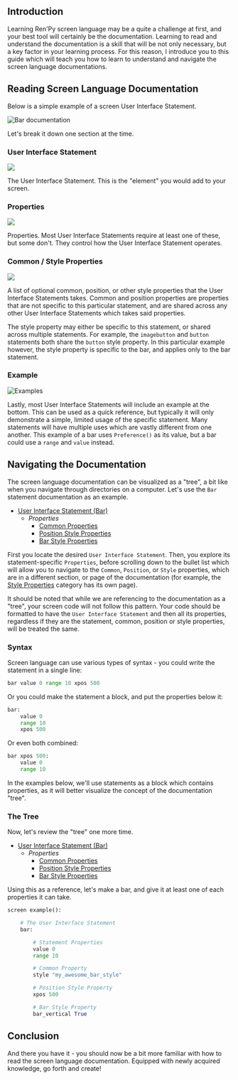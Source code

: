 ## Introduction

Learning Ren'Py screen language may be a quite a challenge at first, and your best tool will certainly be the documentation. Learning to read and understand the documentation is a skill that will be not only necessary, but a key factor in your learning process. For this reason, I introduce you to this guide which will teach you how to learn to understand and navigate the screen language documentations.

## Reading Screen Language Documentation

Below is a simple example of a screen User Interface Statement.

![Bar documentation](https://i.imgur.com/TdQZZLK.png)

Let's break it down one section at the time.

### User Interface Statement

![](https://i.imgur.com/BfQkD5o.png)

The User Interface Statement. This is the "element" you would add to your screen.

### Properties

![](https://i.imgur.com/T2OjUqB.png)

Properties. Most User Interface Statements require at least one of these, but some don't. They control how the User Interface Statement operates.

### Common / Style Properties

![](https://i.imgur.com/CnDXU2q.png)

A list of optional common, position, or other style properties that the User Interface Statements takes. Common and position properties are properties that are not specific to this particular statement, and are shared across any other User Interface Statements which takes said properties.

The style property may either be specific to this statement, or shared across multiple statements. For example, the `imagebutton` and `button` statements both share the `button` style property. In this particular example however, the style property is specific to the bar, and applies only to the bar statement.

### Example

![Examples](https://i.imgur.com/b3AMZed.png)

Lastly, most User Interface Statements will include an example at the bottom. This can be used as a quick reference, but typically it will only demonstrate a simple, limited usage of the specific statement. Many statements will have multiple uses which are vastly different from one another. This example of a bar uses `Preference()` as its value, but a bar could use a `range` and `value` instead.

## Navigating the Documentation

The screen language documentation can be visualized as a "tree", a bit like when you navigate through directories on a computer. Let's use the `Bar` statement documentation as an example.

* [User Interface Statement (Bar)](https://www.renpy.org/doc/html/screens.html#bar)
    * *Properties*
        * [Common Properties](https://www.renpy.org/doc/html/screens.html#common-properties)
        * [Position Style Properties](https://www.renpy.org/doc/html/style_properties.html#position-style-properties)
        * [Bar Style Properties](https://www.renpy.org/doc/html/style_properties.html#bar-style-properties)

First you locate the desired `User Interface Statement`. Then, you explore its statement-specific `Properties`, before scrolling down to the bullet list which will allow you to navigate to the `Common`, `Position`, or `Style` properties, which are in a different section, or page of the documentation (for example, the [Style Properties](https://www.renpy.org/doc/html/style_properties.html) category has its own page).

It should be noted that while we are referencing to the documentation as a "tree", your screen code will not follow this pattern. Your code should be formatted to have the `User Interface Statement` and then all its properties, regardless if they are the statement, common, position or style properties, will be treated the same.

### Syntax
Screen language can use various types of syntax - you could write the statement in a single line:
```py
bar value 0 range 10 xpos 500
```
Or you could make the statement a block, and put the properties below it:
```py
bar:
    value 0
    range 10
    xpos 500
```
Or even both combined:
```py
bar xpos 500:
    value 0
    range 10
```
In the examples below, we'll use statements as a block which contains properties, as it will better visualize the concept of the documentation "tree".

### The Tree
Now, let's review the "tree" one more time.

* [User Interface Statement (Bar)](https://www.renpy.org/doc/html/screens.html#bar)
    * *Properties*
        * [Common Properties](https://www.renpy.org/doc/html/screens.html#common-properties)
        * [Position Style Properties](https://www.renpy.org/doc/html/style_properties.html#position-style-properties)
        * [Bar Style Properties](https://www.renpy.org/doc/html/style_properties.html#bar-style-properties)

Using this as a reference, let's make a bar, and give it at least one of each properties it can take.

```py
screen example():

    # The User Interface Statement
    bar:

        # Statement Properties
        value 0
        range 10

        # Common Property
        style "my_awesome_bar_style"

        # Position Style Property
        xpos 500

        # Bar Style Property
        bar_vertical True
```

## Conclusion

And there you have it - you should now be a bit more familiar with how to read the screen language documentation. Equipped with newly acquired knowledge, go forth and create!
